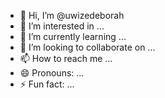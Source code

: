 - 👋 Hi, I’m @uwizedeborah
- 👀 I’m interested in ...
- 🌱 I’m currently learning ...
- 💞️ I’m looking to collaborate on ...
- 📫 How to reach me ...
- 😄 Pronouns: ...
- ⚡ Fun fact: ...

<!---
uwizedeborah/uwizedeborah is a ✨ special ✨ repository because its `README.md` (this file) appears on your GitHub profile.
You can click the Preview link to take a look at your changes.
--->
